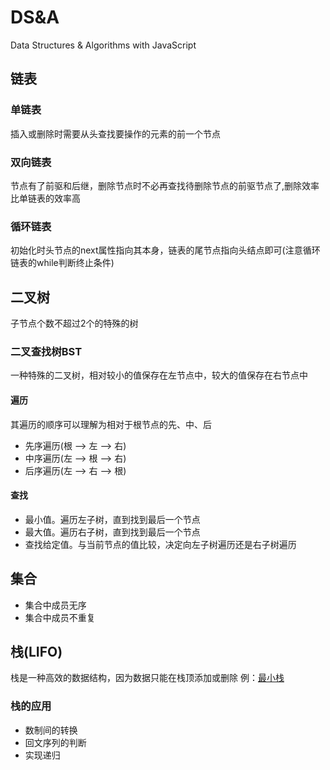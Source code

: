# DS&A
Data Structures & Algorithms with JavaScript
## 链表
### 单链表
插入或删除时需要从头查找要操作的元素的前一个节点
### 双向链表
节点有了前驱和后继，删除节点时不必再查找待删除节点的前驱节点了,删除效率比单链表的效率高
### 循环链表
初始化时头节点的next属性指向其本身，链表的尾节点指向头结点即可(注意循环链表的while判断终止条件)
## 二叉树
子节点个数不超过2个的特殊的树
### 二叉查找树BST
一种特殊的二叉树，相对较小的值保存在左节点中，较大的值保存在右节点中
#### 遍历
其遍历的顺序可以理解为相对于根节点的先、中、后
+ 先序遍历(根 --> 左 --> 右)
+ 中序遍历(左 --> 根 --> 右)
+ 后序遍历(左 --> 右 --> 根)
#### 查找
+ 最小值。遍历左子树，直到找到最后一个节点
+ 最大值。遍历右子树，直到找到最后一个节点
+ 查找给定值。与当前节点的值比较，决定向左子树遍历还是右子树遍历
## 集合
+ 集合中成员无序
+ 集合中成员不重复
## 栈(LIFO)
栈是一种高效的数据结构，因为数据只能在栈顶添加或删除
例：[最小栈](https://leetcode-cn.com/problems/min-stack/)
### 栈的应用
+ 数制间的转换
+ 回文序列的判断
+ 实现递归
